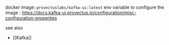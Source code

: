 
docker image: `provectuslabs/kafka-ui:latest`
 env variable to configure the image : https://docs.kafka-ui.provectus.io/configuration/misc-configuration-properties


see also
- [[Kafka]]